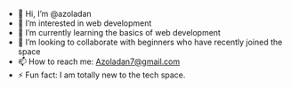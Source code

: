 - 👋 Hi, I’m @azoladan
- 👀 I’m interested in web development
- 🌱 I’m currently learning the basics of web development 
- 💞️ I’m looking to collaborate with beginners who have recently joined the space
- 📫 How to reach me: Azoladan7@gmail.com
- ⚡ Fun fact: I am totally new to the tech space. 
